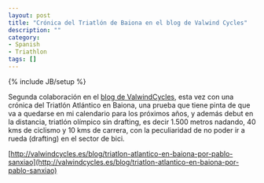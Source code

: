 ```yaml
---
layout: post
title: "Crónica del Triatlón de Baiona en el blog de Valwind Cycles"
description: ""
category: 
- Spanish
- Triathlon
tags: []
---
```

{% include JB/setup %}

Segunda colaboración en el [blog de ValwindCycles](http://valwindcycles.es/blog), esta vez con una crónica del Triatlón Atlántico en Baiona, una prueba que tiene pinta de que va a quedarse en mi calendario para los próximos años, y además debut en la distancia, triatlón olímpico sin drafting, es decir 1.500 metros nadando, 40 kms de ciclismo y 10 kms de carrera, con la peculiaridad de no poder ir a rueda (drafting) en el sector de bici.

[http://valwindcycles.es/blog/triatlon-atlantico-en-baiona-por-pablo-sanxiao](http://valwindcycles.es/blog/triatlon-atlantico-en-baiona-por-pablo-sanxiao)
